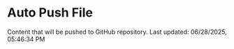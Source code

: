 # Auto Push File

Content that will be pushed to GitHub repository.
Last updated: 06/28/2025, 05:46:34 PM